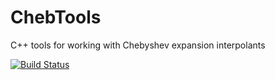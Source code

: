 # ChebTools
C++ tools for working with Chebyshev expansion interpolants

[![Build Status](https://travis-ci.org/usnistgov/ChebTools.svg?branch=master)](https://travis-ci.org/usnistgov/ChebTools)


